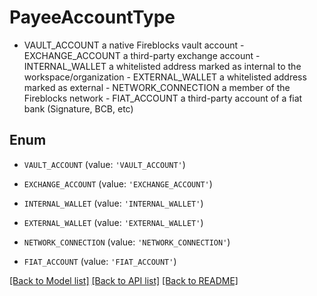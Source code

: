 # PayeeAccountType

- VAULT_ACCOUNT   a native Fireblocks vault account - EXCHANGE_ACCOUNT  a third-party exchange account - INTERNAL_WALLET  a whitelisted address marked as internal to the workspace/organization - EXTERNAL_WALLET a whitelisted address marked as external - NETWORK_CONNECTION a member of the Fireblocks network - FIAT_ACCOUNT a third-party account of a fiat bank (Signature, BCB, etc) 

## Enum

* `VAULT_ACCOUNT` (value: `'VAULT_ACCOUNT'`)

* `EXCHANGE_ACCOUNT` (value: `'EXCHANGE_ACCOUNT'`)

* `INTERNAL_WALLET` (value: `'INTERNAL_WALLET'`)

* `EXTERNAL_WALLET` (value: `'EXTERNAL_WALLET'`)

* `NETWORK_CONNECTION` (value: `'NETWORK_CONNECTION'`)

* `FIAT_ACCOUNT` (value: `'FIAT_ACCOUNT'`)

[[Back to Model list]](../README.md#documentation-for-models) [[Back to API list]](../README.md#documentation-for-api-endpoints) [[Back to README]](../README.md)


